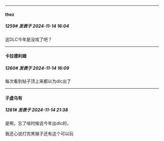 ﻿
*****

####  thez  
##### 1259#       发表于 2024-11-14 16:04

这DLC今年是没戏了吧？


*****

####  卡拉德利姆  
##### 1260#       发表于 2024-11-14 16:09

每次看到帖子顶上来都以为dlc出了


*****

####  子虚乌有  
##### 1261#       发表于 2024-11-14 21:38

是啊，忘了啥时候说今年出dlc的，

我还心说打完黑猴子还有这个可以玩

